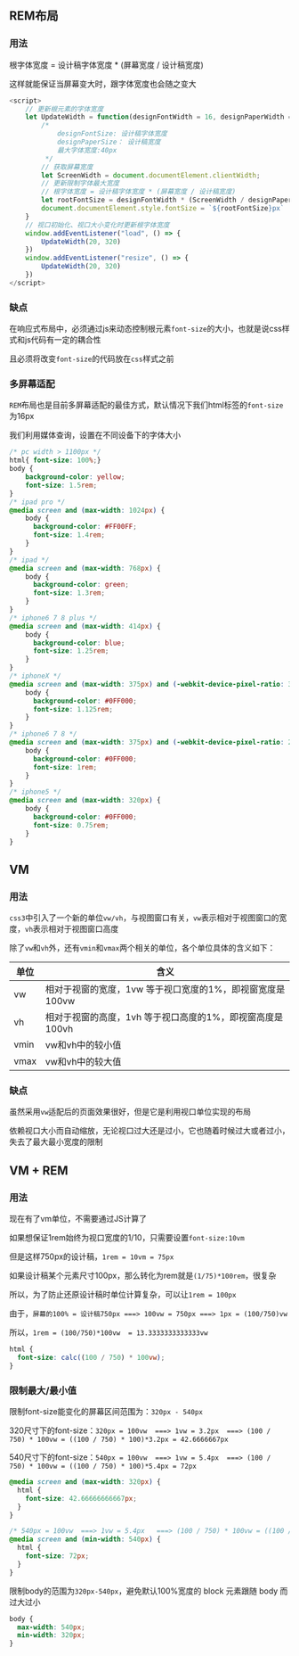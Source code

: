 ## REM布局

### 用法

根字体宽度 = 设计稿字体宽度 * (屏幕宽度 / 设计稿宽度)

这样就能保证当屏幕变大时，跟字体宽度也会随之变大

```js
<script>
    // 更新根元素的字体宽度
    let UpdateWidth = function(designFontWidth = 16, designPaperWidth = 320, maxWidth = 40) {
        /* 
            designFontSize: 设计稿字体宽度
            designPaperSize： 设计稿宽度
            最大字体宽度:40px 
         */
        // 获取屏幕宽度
        let ScreenWidth = document.documentElement.clientWidth;
        // 更新限制字体最大宽度
        // 根字体宽度 = 设计稿字体宽度 * (屏幕宽度 / 设计稿宽度)
        let rootFontSize = designFontWidth * (ScreenWidth / designPaperWidth) > maxWidth ? maxWidth : designFontWidth * (ScreenWidth / designPaperWidth)
        document.documentElement.style.fontSize = `${rootFontSize}px`
    }
    // 视口初始化、视口大小变化时更新根字体宽度
    window.addEventListener("load", () => {
        UpdateWidth(20, 320)
    })
    window.addEventListener("resize", () => {
        UpdateWidth(20, 320)
    })
</script>
```

### 缺点

在响应式布局中，必须通过js来动态控制根元素`font-size`的大小，也就是说css样式和js代码有一定的耦合性

且必须将改变`font-size`的代码放在`css`样式之前

### 多屏幕适配

`REM`布局也是目前多屏幕适配的最佳方式，默认情况下我们html标签的`font-size`为16px

我们利用媒体查询，设置在不同设备下的字体大小

```css
/* pc width > 1100px */
html{ font-size: 100%;}
body {
    background-color: yellow;
    font-size: 1.5rem;
}
/* ipad pro */
@media screen and (max-width: 1024px) {
    body {
      background-color: #FF00FF;
      font-size: 1.4rem;
    }
}
/* ipad */
@media screen and (max-width: 768px) {
    body {
      background-color: green;
      font-size: 1.3rem;
    }
}
/* iphone6 7 8 plus */
@media screen and (max-width: 414px) {
    body {
      background-color: blue;
      font-size: 1.25rem;
    }
}
/* iphoneX */
@media screen and (max-width: 375px) and (-webkit-device-pixel-ratio: 3) {
    body {
      background-color: #0FF000;
      font-size: 1.125rem;
    }
}
/* iphone6 7 8 */
@media screen and (max-width: 375px) and (-webkit-device-pixel-ratio: 2) {
    body {
      background-color: #0FF000;
      font-size: 1rem;
    }
}
/* iphone5 */
@media screen and (max-width: 320px) {
    body {
      background-color: #0FF000;
      font-size: 0.75rem;
    }
}
```





## VM

### 用法

`css3`中引入了一个新的单位`vw/vh`，与视图窗口有关，`vw`表示相对于视图窗口的宽度，`vh`表示相对于视图窗口高度

除了`vw`和`vh`外，还有`vmin`和`vmax`两个相关的单位，各个单位具体的含义如下：

| 单位 | 含义                                                      |
| ---- | --------------------------------------------------------- |
| vw   | 相对于视窗的宽度，1vw 等于视口宽度的1%，即视窗宽度是100vw |
| vh   | 相对于视窗的高度，1vh 等于视口高度的1%，即视窗高度是100vh |
| vmin | vw和vh中的较小值                                          |
| vmax | vw和vh中的较大值                                          |

### 缺点

虽然采用`vw`适配后的页面效果很好，但是它是利用视口单位实现的布局

依赖视口大小而自动缩放，无论视口过大还是过小，它也随着时候过大或者过小，失去了最大最小宽度的限制





## VM + REM

### 用法

 现在有了vm单位，不需要通过JS计算了

 如果想保证1rem始终为视口宽度的1/10，只需要设置`font-size:10vm`

 但是这样750px的设计稿，`1rem = 10vm = 75px`

 如果设计稿某个元素尺寸100px，那么转化为rem就是`(1/75)*100rem`，很复杂

 所以，为了防止还原设计稿时单位计算复杂，可以让`1rem = 100px`

 由于，`屏幕的100% = 设计稿750px ===> 100vw = 750px ===> 1px = (100/750)vw`

 所以，`1rem = (100/750)*100vw  = 13.3333333333333vw`

```css
html {
  font-size: calc((100 / 750) * 100vw);
}
```

### 限制最大/最小值

限制font-size能变化的屏幕区间范围为：`320px - 540px`

320尺寸下的font-size：`320px = 100vw  ===> 1vw = 3.2px  ===> (100 / 750) * 100vw = ((100 / 750) * 100)*3.2px = 42.6666667px`

540尺寸下的font-size：`540px = 100vw  ===> 1vw = 5.4px  ===> (100 / 750) * 100vw = ((100 / 750) * 100)*5.4px = 72px`

```css
@media screen and (max-width: 320px) {
  html {
    font-size: 42.66666666667px;
  }
}

/* 540px = 100vw  ===> 1vw = 5.4px   ===> (100 / 750) * 100vw = ((100 / 750) * 100)*5.4px = 42.6666667px */
@media screen and (min-width: 540px) {
  html {
    font-size: 72px;
  }
}
```

限制body的范围为`320px-540px`，避免默认100%宽度的 block 元素跟随 body 而过大过小

```css
body {
  max-width: 540px;
  min-width: 320px;
}
```

